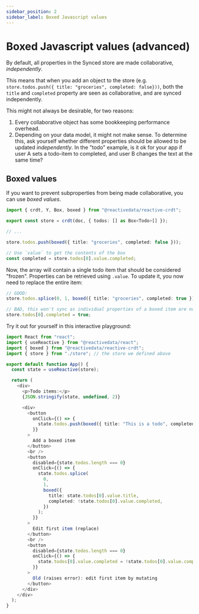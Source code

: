 ```yaml
---
sidebar_position: 2
sidebar_label: Boxed Javascript values
---
```


# Boxed Javascript values (advanced)

By default, all properties in the Synced store are made collaborative, _independently_.

This means that when you add an object to the store (e.g. `store.todos.push({ title: "groceries", completed: false}))`, both the `title` and `completed` property are seen as collaborative, and are synced independently.

This might not always be desirable, for two reasons:

1. Every collaborative object has some bookkeeping performance overhead.
2. Depending on your data model, it might not make sense. To determine this, ask yourself whether different properties should be allowed to be updated _independently_. In the "todo" example, is it ok for your app if user A sets a todo-item to completed, and user B changes the text at the same time?

## Boxed values

If you want to prevent subproperties from being made collaborative, you can use _boxed values_.

```typescript
import { crdt, Y, Box, boxed } from "@reactivedata/reactive-crdt";

export const store = crdt(doc, { todos: [] as Box<Todo>[] });

// ...

store.todos.push(boxed({ title: "groceries", completed: false }));

// Use `value` to get the contents of the box
const completed = store.todos[0].value.completed;
```

Now, the array will contain a single todo item that should be considered "frozen". Properties can be retrieved using `.value`. To update it, you now need to replace the entire item:

```typescript
// GOOD:
store.todos.splice(0, 1, boxed({ title: "groceries", completed: true }));

// BAD, this won't sync as individual properties of a boxed item are not collaborative
store.todos[0].completed = true;
```

Try it out for yourself in this interactive playground:

```typescript live
import React from "react";
import { useReactive } from "@reactivedata/react";
import { boxed } from "@reactivedata/reactive-crdt";
import { store } from "./store"; // the store we defined above

export default function App() {
  const state = useReactive(store);

  return (
    <div>
      <p>Todo items:</p>
      {JSON.stringify(state, undefined, 2)}

      <div>
        <button
          onClick={() => {
            state.todos.push(boxed({ title: "This is a todo", completed: false }));
          }}
        >
          Add a boxed item
        </button>
        <br />
        <button
          disabled={state.todos.length === 0}
          onClick={() => {
            state.todos.splice(
              0,
              1,
              boxed({
                title: state.todos[0].value.title,
                completed: !state.todos[0].value.completed,
              })
            );
          }}
        >
          Edit first item (replace)
        </button>
        <br />
        <button
          disabled={state.todos.length === 0}
          onClick={() => {
            state.todos[0].value.completed = !state.todos[0].value.completed;
          }}
        >
          Old (raises error): edit first item by mutating
        </button>
      </div>
    </div>
  );
}
```
